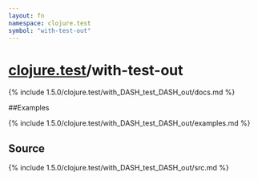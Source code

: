 ```yaml
---
layout: fn
namespace: clojure.test
symbol: "with-test-out"
---
```


# [clojure.test](../)/with-test-out

{% include 1.5.0/clojure.test/with_DASH_test_DASH_out/docs.md %}

##Examples

{% include 1.5.0/clojure.test/with_DASH_test_DASH_out/examples.md %}
## Source
{% include 1.5.0/clojure.test/with_DASH_test_DASH_out/src.md %}


